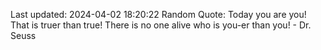 Last updated: 2024-04-02 18:20:22
Random Quote: Today you are you! That is truer than true! There is no one alive who is you-er than you! - Dr. Seuss